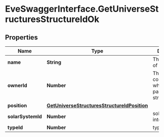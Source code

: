 # EveSwaggerInterface.GetUniverseStructuresStructureIdOk

## Properties
Name | Type | Description | Notes
------------ | ------------- | ------------- | -------------
**name** | **String** | The full name of the structure | 
**ownerId** | **Number** | The ID of the corporation who owns this particular structure | 
**position** | [**GetUniverseStructuresStructureIdPosition**](GetUniverseStructuresStructureIdPosition.md) |  | [optional] 
**solarSystemId** | **Number** | solar_system_id integer | 
**typeId** | **Number** | type_id integer | [optional] 


